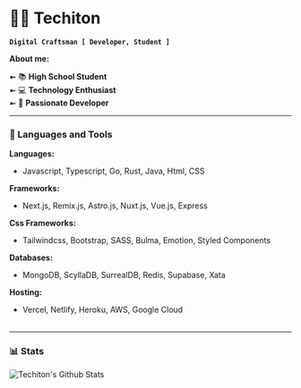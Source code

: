 # 👨‍💻 Techiton
**`Digital Craftsman [ Developer, Student ]`**

**About me:**

➼ 📚 **High School Student**<br>
➼ 💻 **Technology Enthusiast**<br>
➼ 🔏 **Passionate Developer**<br>

---

### 🧰 Languages and Tools

__**Languages:**__
- Javascript, Typescript, Go, Rust, Java, Html, CSS

__**Frameworks:**__
- Next.js, Remix.js, Astro.js, Nuxt.js, Vue.js, Express

__**Css Frameworks:**__
- Tailwindcss, Bootstrap, SASS, Bulma, Emotion, Styled Components 

__**Databases:**__
- MongoDB, ScyllaDB, SurrealDB, Redis, Supabase, Xata

__**Hosting:**__
- Vercel, Netlify, Heroku, AWS, Google Cloud<br><br>

---

### 📊 Stats

![Techiton's Github Stats](https://github-readme-stats.vercel.app/api?username=Techiton&show_icons=true&theme=algolia)

